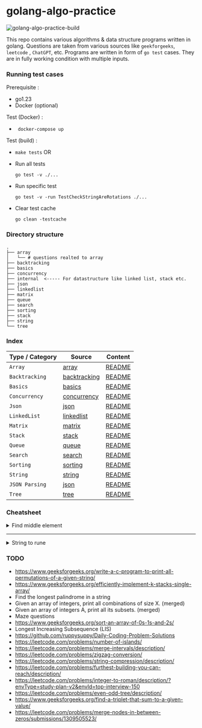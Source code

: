 
# golang-algo-practice 

![golang-algo-practice-build](https://github.com/snghnaveen/golang-algo-practice/actions/workflows/push.yaml/badge.svg)

This repo contains various algorithms & data structure programs written in golang.
Questions are taken from various sources like `geekforgeeks`, `leetcode` , `ChatGPT`, etc.
Programs are written in form of `go test` cases. They are in fully working condition with multiple inputs.

### Running test cases

Prerequisite :
- go1.23
- Docker (optional)

Test (Docker) :
- ``` docker-compose up```

Test (build) :

- ```make tests```
OR
- Run all tests 
    ```
    go test -v ./...
    ```
- Run specific test
    ```
    go test -v -run TestCheckStringAreRotations ./...
    ```

- Clear test cache 
    ```
    go clean -testcache
    ```

### Directory structure
```
.
├── array
│   └── # questions realted to array
├── backtracking
├── basics
├── concurrency
├── internal  <----- For datastructure like linked list, stack etc.
├── json
├── linkedlist
├── matrix
├── queue
├── search
├── sorting
├── stack
├── string
└── tree
```


### Index
| Type / Category | Source                         | Content                            |
| --------------- | ------------------------------ | ---------------------------------- |
| `Array`         | [array](./array)               | [README](./array/README.md)        |
| `Backtracking`  | [backtracking](./backtracking) | [README](./backtracking/README.md) |
| `Basics`        | [basics](./basics)             | [README](./basics/README.md)       |
| `Concurrency`   | [concurrency](./concurrency)   | [README](./concurrency/README.md)  |
| `Json`          | [json](./json)                 | [README](./json/README.md)         |
| `LinkedList`    | [linkedlist](./linkedlist)     | [README](./linkedlist/README.md)   |
| `Matrix`        | [matrix](./matrix)             | [README](./matrix/README.md)       |
| `Stack`         | [stack](./stack)               | [README](./stack/README.md)        |
| `Queue`         | [queue](./queue/)              | [README](./queue/README.md)        |
| `Search`        | [search](./search)             | [README](./search/README.md)       |
| `Sorting`       | [sorting](./sorting)           | [README](./sorting/README.md)      |
| `String`        | [string](./string)             | [README](./string/README.md)       |
| `JSON Parsing`  | [json](./json)                 | [README](./json/README.md)         |
| `Tree`          | [tree](./tree/)                | [README](./tree/README.md)         |


### Cheatsheet

<details>
    <summary> Find middle element </summary>

```
mid := left + (right - left) / 2
```

</details>

---

<details>
    <summary> String to rune </summary>

```
runes := []rune(str)
```

</details>

### TODO
- https://www.geeksforgeeks.org/write-a-c-program-to-print-all-permutations-of-a-given-string/
- https://www.geeksforgeeks.org/efficiently-implement-k-stacks-single-array/
- Find the longest palindrome in a string
- Given an array of integers, print all combinations of size X. (merged)
- Given an array of integers A, print all its subsets. (merged)
- Maze questions
- https://www.geeksforgeeks.org/sort-an-array-of-0s-1s-and-2s/
- Longest Increasing Subsequence (LIS)
- https://github.com/ruppysuppy/Daily-Coding-Problem-Solutions
- https://leetcode.com/problems/number-of-islands/
- https://leetcode.com/problems/merge-intervals/description/
- https://leetcode.com/problems/zigzag-conversion/
- https://leetcode.com/problems/string-compression/description/
- https://leetcode.com/problems/furthest-building-you-can-reach/description/
- https://leetcode.com/problems/integer-to-roman/description/?envType=study-plan-v2&envId=top-interview-150
- https://leetcode.com/problems/even-odd-tree/description/
- https://www.geeksforgeeks.org/find-a-triplet-that-sum-to-a-given-value/
- https://leetcode.com/problems/merge-nodes-in-between-zeros/submissions/1309505523/
